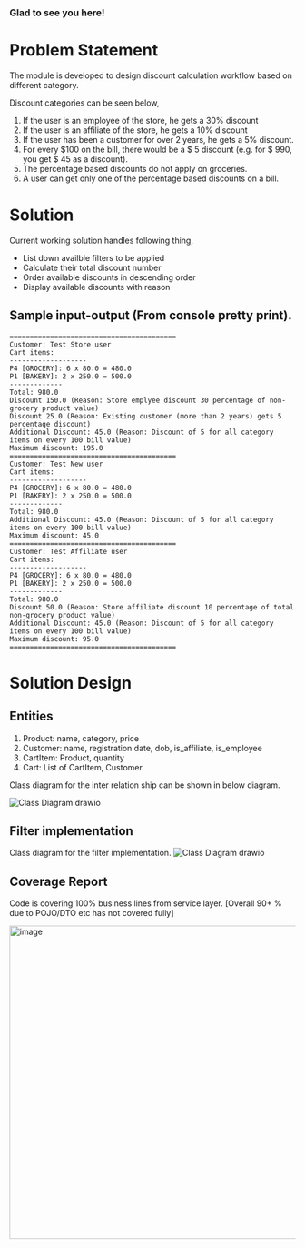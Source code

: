 ### Glad to see you here!  

# Problem Statement
The module is developed to design discount calculation workflow based on different category.

Discount categories can be seen below,
1.	If the user is an employee of the store, he gets a 30% discount
2.	If the user is an affiliate of the store, he gets a 10% discount
3.	If the user has been a customer for over 2 years, he gets a 5% discount.
4.	For every $100 on the bill, there would be a $ 5 discount (e.g. for $ 990, you get $ 45 as a discount).
5.	The percentage based discounts do not apply on groceries.
6.	A user can get only one of the percentage based discounts on a bill.

# Solution

Current working solution handles following thing,
- List down availble filters to be applied
- Calculate their total discount number
- Order available discounts in descending order
- Display available discounts with reason

## Sample input-output (From console pretty print).

```
=========================================
Customer: Test Store user
Cart items: 
-------------------
P4 [GROCERY]: 6 x 80.0 = 480.0
P1 [BAKERY]: 2 x 250.0 = 500.0
-------------
Total: 980.0
Discount 150.0 (Reason: Store emplyee discount 30 percentage of non-grocery product value)
Discount 25.0 (Reason: Existing customer (more than 2 years) gets 5 percentage discount)
Additional Discount: 45.0 (Reason: Discount of 5 for all category items on every 100 bill value)
Maximum discount: 195.0
=========================================
Customer: Test New user
Cart items: 
-------------------
P4 [GROCERY]: 6 x 80.0 = 480.0
P1 [BAKERY]: 2 x 250.0 = 500.0
-------------
Total: 980.0
Additional Discount: 45.0 (Reason: Discount of 5 for all category items on every 100 bill value)
Maximum discount: 45.0
=========================================
Customer: Test Affiliate user
Cart items: 
-------------------
P4 [GROCERY]: 6 x 80.0 = 480.0
P1 [BAKERY]: 2 x 250.0 = 500.0
-------------
Total: 980.0
Discount 50.0 (Reason: Store affiliate discount 10 percentage of total non-grocery product value)
Additional Discount: 45.0 (Reason: Discount of 5 for all category items on every 100 bill value)
Maximum discount: 95.0
=========================================
```

# Solution Design

## Entities
1. Product: name, category, price
2. Customer: name, registration date, dob, is_affiliate, is_employee
3. CartItem: Product, quantity
4. Cart: List of CartItem, Customer

Class diagram for the inter relation ship can be shown in below diagram.

![Class Diagram drawio](https://github.com/user-attachments/assets/6a4eba4d-812e-4c5c-847b-1f1351266119)


## Filter implementation
Class diagram for the filter implementation.
![Class Diagram drawio](https://github.com/user-attachments/assets/cae3e514-1add-4b88-8cd0-72ca6de529c5)



## Coverage Report
Code is covering 100% business lines from service layer. [Overall 90+ % due to POJO/DTO etc has not covered fully]

<img width="551" alt="image" src="https://github.com/user-attachments/assets/94ef6da5-937f-476a-8ba7-ea1b4b0bf58a">

